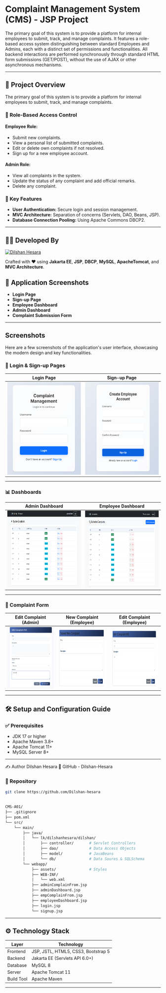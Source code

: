 # Complaint Management System (CMS) - JSP Project

The primary goal of this system is to provide a platform for internal employees to submit, track, and manage complaints. It features a role-based access system distinguishing between standard Employees and Admins, each with a distinct set of permissions and functionalities. All backend interactions are performed synchronously through standard HTML form submissions (GET/POST), without the use of AJAX or other asynchronous mechanisms.

---

## 🧾 Project Overview

The primary goal of this system is to provide a platform for internal employees to submit, track, and manage complaints.

### 🔐 Role-Based Access Control

#### Employee Role:
- Submit new complaints.
- View a personal list of submitted complaints.
- Edit or delete own complaints if not resolved.
- Sign up for a new employee account.

#### Admin Role:
- View all complaints in the system.
- Update the status of any complaint and add official remarks.
- Delete any complaint.

### 🔧 Key Features

- **User Authentication:** Secure login and session management.
- **MVC Architecture:** Separation of concerns (Servlets, DAO, Beans, JSP).
- **Database Connection Pooling:** Using Apache Commons DBCP2.

---

## 👨‍💻 Developed By

[![Dilshan Hesara](https://img.shields.io/badge/GitHub-Dilshan--Hesara-blue?logo=github&style=flat-square)](https://github.com/Dilshan-Hesara)

Crafted with ❤️ using **Jakarta EE**, **JSP**, **DBCP**, **MySQL**, **ApacheTomcat**, and **MVC Architecture**.


## 📸 Application Screenshots

- **Login Page**  
- **Sign-up Page**  
- **Employee Dashboard**  
- **Admin Dashboard**  
- **Complaint Submission Form**

---

## Screenshots

Here are a few screenshots of the application's user interface, showcasing the modern design and key functionalities.
### 🔐 Login & Sign-up Pages

| Login Page | Sign-up Page |
| :---: | :---: |
| <img src="https://github.com/Dilshan-hesara/Complaint-Management-System/blob/master/src/main/webapp/assets/img/01.png" width="300px" height="300px" /> | <img src="https://github.com/Dilshan-hesara/Complaint-Management-System/blob/master/src/main/webapp/assets/img/02.png" width="300px" height="300px" /> |

---

### 📊 Dashboards

| Admin Dashboard | Employee Dashboard |
| :---: | :---: |
| <img src="https://github.com/Dilshan-hesara/Complaint-Management-System/blob/master/src/main/webapp/assets/img/03.png" width="950px" height="250px" /> | <img src="https://github.com/Dilshan-hesara/Complaint-Management-System/blob/master/src/main/webapp/assets/img/04.png" width="950px" height="250px"/> |

---

### 📝 Complaint Form

| Edit Complaint (Admin) | New Complaint (Employee) | Edit Complaint (Employee) |
| :----------------------: | :---------------------: | :------------------------: |
| <img src="https://github.com/Dilshan-hesara/Complaint-Management-System/blob/master/src/main/webapp/assets/img/07.png" width="400px" height="200px" /> |<img src="https://github.com/Dilshan-hesara/Complaint-Management-System/blob/master/src/main/webapp/assets/img/05.png" width="400px" height="200px" /> |  <img src="https://github.com/Dilshan-hesara/Complaint-Management-System/blob/master/src/main/webapp/assets/img/06.png" width="400px" height="200px" /> |

---


## 🛠️ Setup and Configuration Guide

### ✅ Prerequisites

- JDK 17 or higher  
- Apache Maven 3.8+  
- Apache Tomcat 11+  
- MySQL Server 8+

---
✍️ Author
Dilshan Hesara
🔗 GitHub - Dilshan-Hesara
### 📁  Repository

```bash
git clone https://github.com/Dilshan-hesara

```

```bash

CMS-A01/
├── .gitignore
├── pom.xml
└── src/
    └── main/
        ├── java/
        │   └── lk/dilshanhesara/dilshan/
        │       ├── controller/       # Servlet Controllers
        │       ├── dao/              # Data Access Objects
        │       ├── model/            # JavaBeans
        │       └── db/               # Data Soures & SQLSchema
        └── webapp/
            ├── assets/               # Styles
            ├── WEB-INF/
            │   └── web.xml
            ├── adminComplainFrom.jsp
            ├── adminDashboard.jsp
            ├── empComplainFrom.jsp
            ├── employeeDashboard.jsp
            ├── login.jsp
            └── signup.jsp
```   

---

## ⚙️ Technology Stack

| Layer       | Technology                             |
|-------------|----------------------------------------|
| Frontend    | JSP, JSTL, HTML5, CSS3, Bootstrap 5    |
| Backend     | Jakarta EE (Servlets API 6.0+)         |
| Database    | MySQL 8                                |
| Server      | Apache Tomcat 11                       |
| Build Tool  | Apache Maven                           |

---

